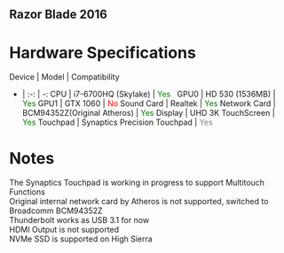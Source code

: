 ## Razor Blade 2016
# Hardware Specifications
Device | Model | Compatibility 
- | :-: | -: 
CPU | i7-6700HQ (Skylake) | <font color=green>Yes</font>  
GPU0 | HD 530 (1536MB) | <font color=green>Yes</font>
GPU1 | GTX 1060 | <font color=red>No</font>
Sound Card | Realtek | <font color=green>Yes</font>
Network Card | BCM94352Z(Original Atheros) | <font color=green>Yes</font>
Display | UHD 3K TouchScreen | <font color=green>Yes</font>
Touchpad | Synaptics Precision Touchpad | <font color=gray>Yes</font>

# Notes
The Synaptics Touchpad is working in progress to support Multitouch Functions  
Original internal network card by Atheros is not supported, switched to Broadcomm BCM94352Z  
Thunderbolt works as USB 3.1 for now  
HDMI Output is not supported  
NVMe SSD is supported on High Sierra
